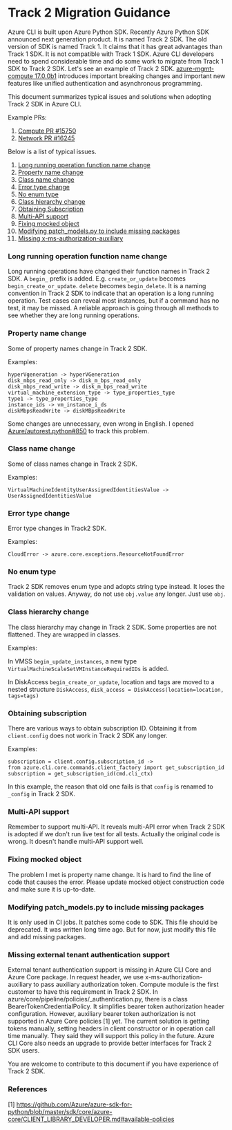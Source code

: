 # Track 2 Migration Guidance

Azure CLI is built upon Azure Python SDK. Recently Azure Python SDK announced next generation product. It is named Track 2 SDK. The old version of SDK is named Track 1. It claims that it has great advantages than Track 1 SDK. It is not compatible with Track 1 SDK. Azure CLI developers need to spend considerable time and do some work to migrate from Track 1 SDK to Track 2 SDK. Let's see an example of Track 2 SDK. [azure-mgmt-compute 17.0.0b1](https://pypi.org/project/azure-mgmt-compute/17.0.0b1/) introduces important breaking changes and important new features like unified authentication and asynchronous programming.

This document summarizes typical issues and solutions when adopting Track 2 SDK in Azure CLI.

Example PRs:
1. [Compute PR #15750](https://github.com/Azure/azure-cli/pull/15750)
2. [Network PR #16245](https://github.com/Azure/azure-cli/pull/16245)

Below is a list of typical issues.

1. [Long running operation function name change](#long-running-operation-function-name-change)
2. [Property name change](#property-name-change)
3. [Class name change](#class-name-change)
4. [Error type change](#error-type-change)
5. [No enum type](#no-enum-type)
6. [Class hierarchy change](#class-hierarchy-change)
7. [Obtaining Subscription](#obtaining-subscription)
8. [Multi-API support](#multi-api-support)
9. [Fixing mocked object](#fixing-mocked-object)
10. [Modifying patch_models.py to include missing packages](#modifying-patch_modelspy-to-include-missing-packages)
11. [Missing x-ms-authorization-auxiliary](#missing-external-tenant-authentication-support)

### Long running operation function name change

Long running operations have changed their function names in Track 2 SDK. A `begin_` prefix is added. E.g. `create_or_update` becomes `begin_create_or_update`. `delete` becomes `begin_delete`. It is a naming convention in Track 2 SDK to indicate that an operation is a long running operation. Test cases can reveal most instances, but if a command has no test, it may be missed. A reliable approach is going through all methods to see whether they are long running operations.

### Property name change

Some of property names change in Track 2 SDK.

Examples:

```
hyperVgeneration -> hyperVGeneration
disk_mbps_read_only -> disk_m_bps_read_only
disk_mbps_read_write -> disk_m_bps_read_write
virtual_machine_extension_type -> type_properties_type
type1 -> type_properties_type
instance_ids -> vm_instance_i_ds
diskMbpsReadWrite -> diskMBpsReadWrite
```

Some changes are unnecessary, even wrong in English. I opened [Azure/autorest.python#850](https://github.com/Azure/autorest.python/issues/850) to track this problem.

### Class name change

Some of class names change in Track 2 SDK.

Examples:

```
VirtualMachineIdentityUserAssignedIdentitiesValue -> UserAssignedIdentitiesValue
```

### Error type change

Error type changes in Track2 SDK.

Examples:

```
CloudError -> azure.core.exceptions.ResourceNotFoundError
```

### No enum type

Track 2 SDK removes enum type and adopts string type instead. It loses the validation on values. Anyway, do not use `obj.value` any longer. Just use `obj`.

### Class hierarchy change

The class hierarchy may change in Track 2 SDK. Some properties are not flattened. They are wrapped in classes. 

Examples:

In VMSS `begin_update_instances`, a new type `VirtualMachineScaleSetVMInstanceRequiredIDs` is added.

In DiskAccess `begin_create_or_update`, location and tags are moved to a nested structure `DiskAccess`, `disk_access = DiskAccess(location=location, tags=tags)`

### Obtaining subscription

There are various ways to obtain subscription ID. Obtaining it from `client.config` does not work in Track 2 SDK any longer.

Examples:

```
subscription = client.config.subscription_id ->
from azure.cli.core.commands.client_factory import get_subscription_id
subscription = get_subscription_id(cmd.cli_ctx)
```

In this example, the reason that old one fails is that `config` is renamed to `_config` in Track 2 SDK.

### Multi-API support

Remember to support multi-API. It reveals multi-API error when Track 2 SDK is adopted if we don't run live test for all tests. Actually the original code is wrong. It doesn't handle multi-API support well.

### Fixing mocked object

The problem I met is property name change. It is hard to find the line of code that causes the error. Please update mocked object construction code and make sure it is up-to-date.

### Modifying patch_models.py to include missing packages

It is only used in CI jobs. It patches some code to SDK. This file should be deprecated. It was written long time ago. But for now, just modify this file and add missing packages.

### Missing external tenant authentication support

External tenant authentication support is missing in Azure CLI Core and Azure Core package. In request header, we use x-ms-authorization-auxiliary to pass auxiliary authorization token. Compute module is the first customer to have this requirement in Track 2 SDK. In azure/core/pipeline/policies/_authentication.py, there is a class BearerTokenCredentialPolicy. It simplifies bearer token authorization header configuration. However, auxiliary bearer token authorization is not supported in Azure Core policies [1] yet. The current solution is getting tokens manually, setting headers in client constructor or in operation call time manually. They said they will support this policy in the future. Azure CLI Core also needs an upgrade to provide better interfaces for Track 2 SDK users.

You are welcome to contribute to this document if you have experience of Track 2 SDK.

### References

[1] https://github.com/Azure/azure-sdk-for-python/blob/master/sdk/core/azure-core/CLIENT_LIBRARY_DEVELOPER.md#available-policies
